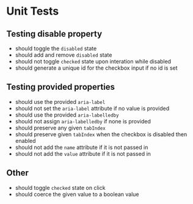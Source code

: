 # Unit Tests

## Testing disable property
* should toggle the `disabled` state
* should add and remove `disabled` state
* should not toggle `checked` state upon interation while disabled
* should generate a unique id for the checkbox input if no id is set

## Testing provided properties
* should use the provided `aria-label`
* should not set the `aria-label` attribute if no value is provided
* should use the provided `aria-labelledby`
* should not assign `aria-labelledby` if none is provided
* should preserve any given `tabIndex`
* should preserve given `tabIndex` when the checkbox is disabled then enabled
* should not add the `name` attribute if it is not passed in
* should not add the `value` attribute if it is not passed in

## Other
* should toggle `checked` state on click
* should coerce the given value to a boolean value
